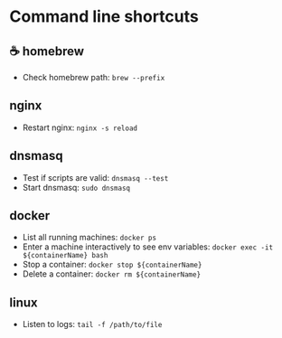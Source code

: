 # Command line shortcuts

## ☕️ homebrew
- Check homebrew path: `brew --prefix`

## nginx
- Restart nginx: `nginx -s reload`

## dnsmasq
- Test if scripts are valid: `dnsmasq --test`
- Start dnsmasq: `sudo dnsmasq`

## docker
- List all running machines: `docker ps`
- Enter a machine interactively to see env variables: `docker exec -it ${containerName} bash`
- Stop a container: `docker stop ${containerName}`
- Delete a container: `docker rm ${containerName}`

## linux
- Listen to logs: `tail -f /path/to/file`
